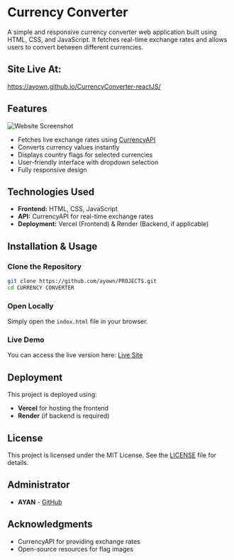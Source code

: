 # Currency Converter

A simple and responsive currency converter web application built using HTML, CSS, and JavaScript. It fetches real-time exchange rates and allows users to convert between different currencies.

## Site Live At:
https://ayown.github.io/CurrencyConverter-reactJS/

## Features

![Website Screenshot](WEB.png)

- Fetches live exchange rates using [CurrencyAPI](https://currencyapi.com/)
- Converts currency values instantly
- Displays country flags for selected currencies
- User-friendly interface with dropdown selection
- Fully responsive design

## Technologies Used

- **Frontend:** HTML, CSS, JavaScript
- **API:** CurrencyAPI for real-time exchange rates
- **Deployment:** Vercel (Frontend) & Render (Backend, if applicable)

## Installation & Usage

### Clone the Repository

```bash
git clone https://github.com/ayown/PROJECTS.git
cd CURRENCY CONVERTER
```

### Open Locally

Simply open the `index.html` file in your browser.

### Live Demo

You can access the live version here: [Live Site](https://your-vercel-deployment-url.vercel.app)

## Deployment

This project is deployed using:

- **Vercel** for hosting the frontend
- **Render** (if backend is required)

## License

This project is licensed under the MIT License. See the [LICENSE](LICENSE) file for details.

## Administrator

- **AYAN** - [GitHub](https://github.com/ayown)

## Acknowledgments

- CurrencyAPI for providing exchange rates
- Open-source resources for flag images

